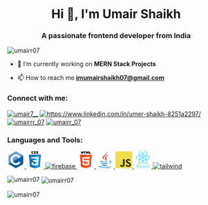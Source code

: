 <h1 align="center">Hi 👋, I'm Umair Shaikh</h1>
<h3 align="center">A passionate frontend developer from India</h3>

<p align="left"> <img src="https://komarev.com/ghpvc/?username=umairr07&label=Profile%20views&color=0e75b6&style=flat" alt="umairr07" /> </p>

- 🔭 I’m currently working on **MERN Stack Projects**

- 📫 How to reach me **imumairshaikh07@gmail.com**

<h3 align="left">Connect with me:</h3>
<p align="left">
<a href="https://twitter.com/umair7__" target="blank"><img align="center" src="https://raw.githubusercontent.com/rahuldkjain/github-profile-readme-generator/master/src/images/icons/Social/twitter.svg" alt="umair7__" height="30" width="40" /></a>
<a href="https://linkedin.com/in/https://www.linkedin.com/in/umer-shaikh-8251a2297/" target="blank"><img align="center" src="https://raw.githubusercontent.com/rahuldkjain/github-profile-readme-generator/master/src/images/icons/Social/linked-in-alt.svg" alt="https://www.linkedin.com/in/umer-shaikh-8251a2297/" height="30" width="40" /></a>
<a href="https://instagram.com/umairrr_07" target="blank"><img align="center" src="https://raw.githubusercontent.com/rahuldkjain/github-profile-readme-generator/master/src/images/icons/Social/instagram.svg" alt="umairrr_07" height="30" width="40" /></a>
<a href="https://www.leetcode.com/umairr_07" target="blank"><img align="center" src="https://raw.githubusercontent.com/rahuldkjain/github-profile-readme-generator/master/src/images/icons/Social/leet-code.svg" alt="umairr_07" height="30" width="40" /></a>
</p>

<h3 align="left">Languages and Tools:</h3>
<p align="left"> <a href="https://www.cprogramming.com/" target="_blank" rel="noreferrer"> <img src="https://raw.githubusercontent.com/devicons/devicon/master/icons/c/c-original.svg" alt="c" width="40" height="40"/> </a> <a href="https://www.w3schools.com/css/" target="_blank" rel="noreferrer"> <img src="https://raw.githubusercontent.com/devicons/devicon/master/icons/css3/css3-original-wordmark.svg" alt="css3" width="40" height="40"/> </a> <a href="https://firebase.google.com/" target="_blank" rel="noreferrer"> <img src="https://www.vectorlogo.zone/logos/firebase/firebase-icon.svg" alt="firebase" width="40" height="40"/> </a> <a href="https://www.w3.org/html/" target="_blank" rel="noreferrer"> <img src="https://raw.githubusercontent.com/devicons/devicon/master/icons/html5/html5-original-wordmark.svg" alt="html5" width="40" height="40"/> </a> <a href="https://www.java.com" target="_blank" rel="noreferrer"> <img src="https://raw.githubusercontent.com/devicons/devicon/master/icons/java/java-original.svg" alt="java" width="40" height="40"/> </a> <a href="https://developer.mozilla.org/en-US/docs/Web/JavaScript" target="_blank" rel="noreferrer"> <img src="https://raw.githubusercontent.com/devicons/devicon/master/icons/javascript/javascript-original.svg" alt="javascript" width="40" height="40"/> </a> <a href="https://reactjs.org/" target="_blank" rel="noreferrer"> <img src="https://raw.githubusercontent.com/devicons/devicon/master/icons/react/react-original-wordmark.svg" alt="react" width="40" height="40"/> </a> <a href="https://tailwindcss.com/" target="_blank" rel="noreferrer"> <img src="https://www.vectorlogo.zone/logos/tailwindcss/tailwindcss-icon.svg" alt="tailwind" width="40" height="40"/> </a> </p>

<p><img align="left" src="https://github-readme-stats.vercel.app/api/top-langs?username=umairr07&show_icons=true&locale=en&layout=compact" alt="umairr07" /></p>

<p>&nbsp;<img align="center" src="https://github-readme-stats.vercel.app/api?username=umairr07&show_icons=true&locale=en" alt="umairr07" /></p>

<p><img align="center" src="https://github-readme-streak-stats.herokuapp.com/?user=umairr07&" alt="umairr07" /></p>
